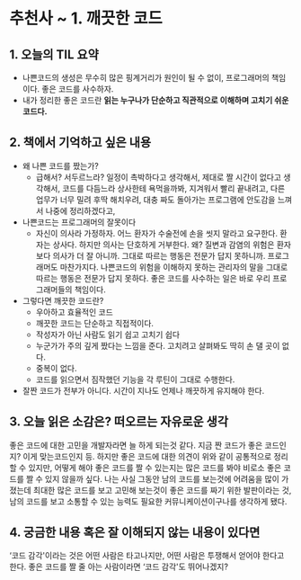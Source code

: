 # 추천사 ~ 1. 깨끗한 코드

## 1. 오늘의 TIL 요약

- 나쁜코드의 생성은 무수히 많은 핑계거리가 원인이 될 수 없이, 프로그래머의 책임이다. 좋은 코드를 사수하자.
- 내가 정리한 좋은 코드란 **읽는 누구나가 단순하고 직관적으로 이해하며 고치기 쉬운 코드다.**

## 2. 책에서 기억하고 싶은 내용

- 왜 나쁜 코드를 짰는가?
  - 급해서? 서두르느라? 일정이 촉박하다고 생각해서, 제대로 짤 시간이 없다고 생각해서, 코드를 다듬느라 상사한테 욕먹을까봐, 지겨워서 빨리 끝내려고, 다른 업무가 너무 밀려 후딱 해치우려, 대충 짜도 돌아가는 프로그램에 안도감을 느껴서 나중에 정리하겠다고,
- 나쁜코드는 프로그래머의 잘못이다
  - 자신이 의사라 가정하자. 어느 환자가 수술전에 손을 씻지 말라고 요구한다. 환자는 상사다. 하지만 의사는 단호하게 거부한다. 왜? 질변과 감염의 위험은 환자보다 의사가 더 잘 아니까. 그대로 따르는 행동은 전문가 답지 못하니까.
    프로그래머도 마찬가지다. 나쁜코드의 위험을 이해하지 못하는 관리자의 말을 그대로 따르는 행동은 전문가 답지 못하다. 좋은 코드를 사수하는 일은 바로 우리 프로그래머들의 책임이다.
- 그렇다면 깨끗한 코드란?
  - 우아하고 효율적인 코드
  - 깨끗한 코드는 단순하고 직접적이다.
  - 작성자가 아닌 사람도 읽기 쉽고 고치기 쉽다
  - 누군가가 주의 깊게 짰다는 느낌을 준다. 고치려고 살펴봐도 딱히 손 댈 곳이 없다.
  - 중복이 없다.
  - 코드를 읽으면서 짐작했던 기능을 각 루틴이 그대로 수행한다.
- 잘짠 코드가 전부가 아니다. 시간이 지나도 언제나 깨끗하게 유지해야 한다.

## 3. 오늘 읽은 소감은? 떠오르는 자유로운 생각

좋은 코드에 대한 고민을 개발자라면 늘 하게 되는것 같다. 지금 짠 코드가 좋은 코드인지? 이게 맞는코드인지 등.
하지만 좋은 코드에 대한 의견이 위와 같이 공통적으로 정리할 수 있지만, 어떻게 해야 좋은 코드를 짤 수 있는지는 많은 코드를 봐야 비로소 좋은 코드를 짤 수 있지 않을까 싶다. 나는 사실 그동안 남의 코드를 보는것에 어려움을 많이 가졌는데 최대한 많은 코드를 보고 고민해 보는것이 좋은 코드를 짜기 위한 발판이라는 것, 남의 코드를 보고 소통할 수 있는 능력도 필요한 커뮤니케이션이구나를 생각하게 됐다.

## 4. 궁금한 내용 혹은 잘 이해되지 않는 내용이 있다면

‘코드 감각'이라는 것은 어떤 사람은 타고나지만, 어떤 사람은 투쟁해서 얻어야 한다고 한다. 좋은 코드를 짤 줄 아는 사람이라면 ‘코드 감각'도 뛰어나겠지?
